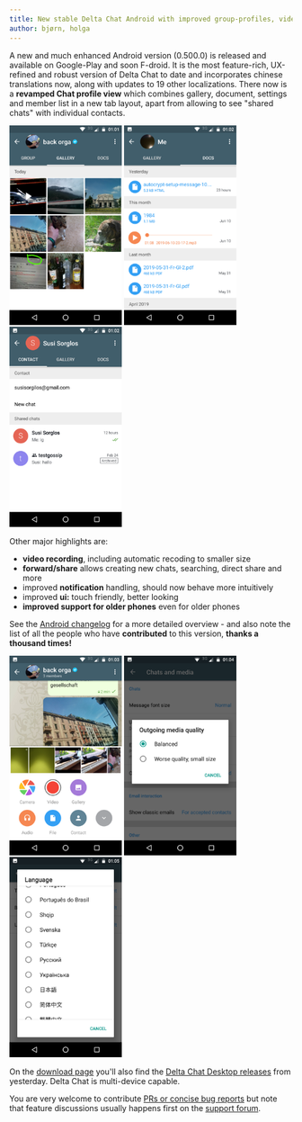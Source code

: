 ```yaml
---
title: New stable Delta Chat Android with improved group-profiles, video recording, notifications, ... 
author: bjørn, holga
---
```


A new and much enhanced Android version (0.500.0) is released and available
on Google-Play and soon F-droid. It is the most feature-rich, UX-refined and robust 
version of Delta Chat to date and incorporates chinese translations now, along
with updates to 19 other localizations.  There now is a **revamped Chat
profile view** which combines gallery, document, settings and member list
in a new tab layout, apart from allowing to see "shared chats" with individual contacts. 

<img src="../assets/blog/20190628-gallery.png" width="200" /> 
<img src="../assets/blog/20190628-documents.png" width="200" /> 
<img src="../assets/blog/20190628-shared-chats.png" width="200" /> 

Other major highlights are:

- **video recording**, including automatic recoding to smaller size 
- **forward/share** allows creating new chats, searching, direct share and more
- improved **notification** handling, should now behave more intuitively
- improved **ui:** touch friendly, better looking
- **improved support for older phones** even for older phones

See the [Android changelog](https://raw.githubusercontent.com/deltachat/deltachat-android/HEAD/CHANGELOG.md) for a more detailed overview - and also note the list of all the people who have **contributed** to this version,
**thanks a thousand times!**

<img src="../assets/blog/20190628-video.png" width="200" /> 
<img src="../assets/blog/20190628-media-quality.png" width="200" />
<img src="../assets/blog/20190628-language.png" width="200" />

On the [download page](download) you'll also find the [Delta Chat Desktop releases](https://delta.chat/en/2019-06-25-desktop) from yesterday. Delta Chat is multi-device capable. 

You are very welcome to contribute [PRs or concise bug reports](https://github.com/deltachat/deltachat-android) but note that feature discussions usually happens first on the [support forum](https://support.delta.chat). 
